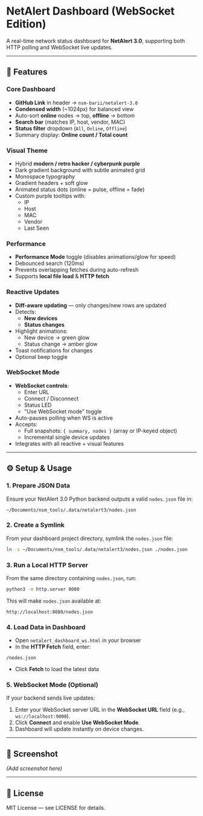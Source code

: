 # NetAlert Dashboard (WebSocket Edition)

A real-time network status dashboard for **NetAlert 3.0**, supporting both HTTP polling and WebSocket live updates.

---

## 📌 Features

### Core Dashboard
- **GitHub Link** in header → `nsm-barii/netalert-3.0`
- **Condensed width** (~1024px) for balanced view
- Auto-sort **online** nodes → top, **offline** → bottom
- **Search bar** (matches IP, host, vendor, MAC)
- **Status filter** dropdown (`All`, `Online`, `Offline`)
- Summary display: **Online count / Total count**

### Visual Theme
- Hybrid **modern / retro hacker / cyberpunk purple**
- Dark gradient background with subtle animated grid
- Monospace typography
- Gradient headers + soft glow
- Animated status dots (online = pulse, offline = fade)
- Custom purple tooltips with:
  - IP
  - Host
  - MAC
  - Vendor
  - Last Seen

### Performance
- **Performance Mode** toggle (disables animations/glow for speed)
- Debounced search (120ms)
- Prevents overlapping fetches during auto-refresh
- Supports **local file load** & **HTTP fetch**

### Reactive Updates
- **Diff-aware updating** — only changes/new rows are updated
- Detects:
  - **New devices**
  - **Status changes**
- Highlight animations:
  - New device → green glow
  - Status change → amber glow
- Toast notifications for changes
- Optional beep toggle

### WebSocket Mode
- **WebSocket controls**:
  - Enter URL
  - Connect / Disconnect
  - Status LED
  - "Use WebSocket mode" toggle
- Auto-pauses polling when WS is active
- Accepts:
  - Full snapshots: `{ summary, nodes }` (array or IP-keyed object)
  - Incremental single device updates
- Integrates with all reactive + visual features

---

## ⚙️ Setup & Usage

### 1. Prepare JSON Data
Ensure your NetAlert 3.0 Python backend outputs a valid `nodes.json` file in:
```
~/Documents/nsm_tools/.data/netalert3/nodes.json
```

### 2. Create a Symlink
From your dashboard project directory, symlink the `nodes.json` file:
```bash
ln -s ~/Documents/nsm_tools/.data/netalert3/nodes.json ./nodes.json
```

### 3. Run a Local HTTP Server
From the same directory containing `nodes.json`, run:
```bash
python3 -m http.server 8080
```
This will make `nodes.json` available at:
```
http://localhost:8080/nodes.json
```

### 4. Load Data in Dashboard
- Open `netalert_dashboard_ws.html` in your browser
- In the **HTTP Fetch** field, enter:
```
/nodes.json
```
- Click **Fetch** to load the latest data

### 5. WebSocket Mode (Optional)
If your backend sends live updates:
1. Enter your WebSocket server URL in the **WebSocket URL** field (e.g., `ws://localhost:9000`).
2. Click **Connect** and enable **Use WebSocket Mode**.
3. Dashboard will update instantly on device changes.

---

## 📸 Screenshot
*(Add screenshot here)*

---

## 📝 License
MIT License — see LICENSE for details.